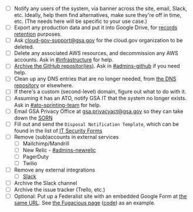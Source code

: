 * [ ] Notify any users of the system, via banner across the site, email, Slack, etc. Ideally, help them find alternatives, make sure they're off in time, etc. (The needs here will be specific to your use case.)
* [ ] Export any production data and put it into Google Drive, for [records retention](https://handbook.18f.gov/records-management/) purposes.
* [ ] Ask [cloud-gov-support@gsa.gov](mailto:cloud-gov-support@gsa.gov) for the cloud.gov organization to be deleted.
* [ ] Delete any associated AWS resources, and decommission any AWS accounts. Ask in [#infrastructure](https://gsa-tts.slack.com/messages/infrastructure) for help.
* [ ] [Archive the GitHub repositor(ies)](https://help.github.com/articles/archiving-repositories/). Ask in [#admins-github](https://gsa-tts.slack.com/messages/admins-github) if you need help.
* [ ] Clean up any DNS entries that are no longer needed, from [the DNS repository](https://github.com/18F/dns) or elsewhere.
* [ ] If there's a custom (second-level) domain, figure out what to do with it.
* [ ] Assuming it has an ATO, notify GSA IT that the system no longer exists. Ask in [#ato-sprinting-team](https://gsa-tts.slack.com/messages/ato-sprinting-team) for help.
* [ ] Email GSA Privacy Office at [gsa.privacyact@gsa.gov](mailto:gsa.privacyact@gsa.gov) so they can take down the [SORN](https://before-you-ship.18f.gov/privacy/)
* [ ] Fill out and send the `Disposal Notification Template`, which can be found in the list of [IT Security Forms](https://insite.gsa.gov/portal/content/627238)
* [ ] Remove (sub)accounts in external services
    * [ ] Mailchimp/Mandrill
    * [ ] New Relic - [#admins-newrelic](https://gsa-tts.slack.com/messages/admins-newrelic)
    * [ ] PagerDuty
    * [ ] Twilio
* [ ] Remove any external integrations
    * [ ] [Slack](https://handbook.18f.gov/slack/#integrations)
* [ ] Archive the Slack channel
* [ ] Archive the issue tracker (Trello, etc.)
* [ ] Optional: Put up a Federalist site with an embedded Google Form at [the same URL](https://federalist-docs.18f.gov/pages/how-federalist-works/custom-urls/). See [the Fugacious page](https://fugacious.18f.gov/) ([code](https://github.com/18F/fugacious-landing)) as an example.
